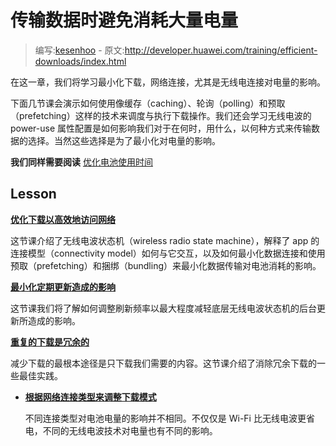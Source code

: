 # 传输数据时避免消耗大量电量

> 编写:[kesenhoo](https://github.com/kesenhoo) - 原文:<http://developer.huawei.com/training/efficient-downloads/index.html>

在这一章，我们将学习最小化下载，网络连接，尤其是无线电连接对电量的影响。

下面几节课会演示如何使用像缓存（caching）、轮询（polling）和预取（prefetching）这样的技术来调度与执行下载操作。我们还会学习无线电波的 power-use 属性配置是如何影响我们对于在何时，用什么，以何种方式来传输数据的选择。当然这些选择是为了最小化对电量的影响。

**我们同样需要阅读**
[优化电池使用时间](performance/monitoring-device-state/index.html)

## Lesson

[**优化下载以高效地访问网络**](efficient-network-access.html)

  这节课介绍了无线电波状态机（wireless radio state machine），解释了 app 的连接模型（connectivity model）如何与它交互，以及如何最小化数据连接和使用预取（prefetching）和捆绑（bundling）来最小化数据传输对电池消耗的影响。


[**最小化定期更新造成的影响**](regular-update.html)

  这节课我们将了解如何调整刷新频率以最大程度减轻底层无线电波状态机的后台更新所造成的影响。


[**重复的下载是冗余的**](redundant-redundant.html)

  减少下载的最根本途径是只下载我们需要的内容。这节课介绍了消除冗余下载的一些最佳实践。


* [**根据网络连接类型来调整下载模式**](connectivity-patterns.html)

  不同连接类型对电池电量的影响并不相同。不仅仅是 Wi-Fi 比无线电波更省电，不同的无线电波技术对电量也有不同的影响。
